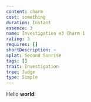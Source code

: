 ```yaml
---
content: charm
cost: something
duration: Instant
essence: 3
name: Investigation e3 Charm 1
rating: 3
requires: []
shortDescription: ~
splat: Second Sunrise
tags: []
trait: Investigation
tree: Judge
type: Simple
---
```


Hello **world**!
